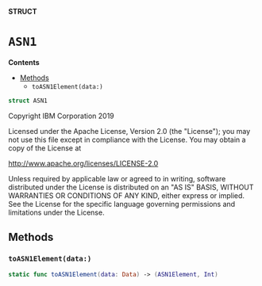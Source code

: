 **STRUCT**

# `ASN1`

**Contents**

- [Methods](#methods)
  - `toASN1Element(data:)`

```swift
struct ASN1
```

 Copyright IBM Corporation 2019

 Licensed under the Apache License, Version 2.0 (the "License");
 you may not use this file except in compliance with the License.
 You may obtain a copy of the License at

 http://www.apache.org/licenses/LICENSE-2.0

 Unless required by applicable law or agreed to in writing, software
 distributed under the License is distributed on an "AS IS" BASIS,
 WITHOUT WARRANTIES OR CONDITIONS OF ANY KIND, either express or implied.
 See the License for the specific language governing permissions and
 limitations under the License.

## Methods
### `toASN1Element(data:)`

```swift
static func toASN1Element(data: Data) -> (ASN1Element, Int)
```
